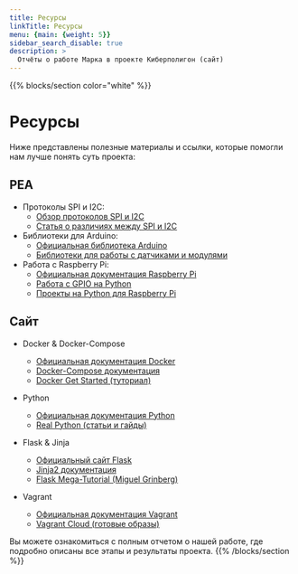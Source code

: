 ```yaml
---
title: Ресурcы
linkTitle: Ресурcы  
menu: {main: {weight: 5}}
sidebar_search_disable: true
description: >
  Отчёты о работе Марка в проекте Киберполигон (сайт)
---
```

{{% blocks/section color="white" %}}
# **Ресурсы**
Ниже представлены полезные материалы и ссылки, которые помогли нам лучше понять суть проекта:

## **РЕА**
- Протоколы SPI и I2C:  
  - [Обзор протоколов SPI и I2C](https://www.raspberrypi.org/documentation/hardware/raspberrypi/i2c/spi.md)  
  - [Статья о различиях между SPI и I2C](https://www.electronicdesign.com/technologies/test-measurement/article/21805955/spi-vs-i2c-which-one-is-better)
- Библиотеки для Arduino:  
  - [Официальная библиотека Arduino](https://www.arduino.cc/en/Reference/Libraries)  
  - [Библиотеки для работы с датчиками и модулями](https://github.com/arduino-libraries)
- Работа с Raspberry Pi:  
  - [Официальная документация Raspberry Pi](https://www.raspberrypi.org/documentation/)  
  - [Работа с GPIO на Python](https://gpiozero.readthedocs.io/en/stable/)  
  - [Проекты на Python для Raspberry Pi](https://projects.raspberrypi.org/en/projects)

## **Сайт**

- Docker & Docker-Compose  
  - [Официальная документация Docker](https://docs.docker.com/)  
  - [Docker-Compose документация](https://docs.docker.com/compose/)  
  - [Docker Get Started (туториал)](https://docs.docker.com/get-started/)  

- Python  
  - [Официальная документация Python](https://docs.python.org/3/)  
  - [Real Python (статьи и гайды)](https://realpython.com/)  

- Flask & Jinja  
  - [Официальный сайт Flask](https://flask.palletsprojects.com/)  
  - [Jinja2 документация](https://jinja.palletsprojects.com/)  
  - [Flask Mega-Tutorial (Miguel Grinberg)](https://blog.miguelgrinberg.com/post/the-flask-mega-tutorial-part-i-hello-world)  

- Vagrant
  - [Официальная документация Vagrant](https://www.vagrantup.com/docs)  
  - [Vagrant Cloud (готовые образы)](https://app.vagrantup.com/boxes/search)  

Вы можете ознакомиться с полным отчетом о нашей работе, где подробно описаны все этапы и результаты проекта.
{{% /blocks/section %}}